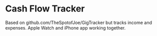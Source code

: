 # Cash Flow Tracker
Based on github.com/TheSpotofJoe/GigTracker but tracks income and expenses. Apple Watch and iPhone app working together.
